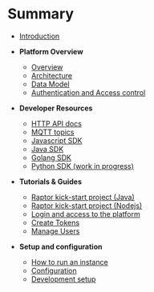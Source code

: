 # Summary

* [Introduction](README.md)

* **Platform Overview**
  * [Overview](/pages/overview/introduction.md)
  * [Architecture](/pages/overview/architecture.md)
  * [Data Model](/pages/overview/data-model.md)
  * [Authentication and Access control](/pages/overview/authentication.md)

* **Developer Resources**
  * [HTTP API docs](/pages/documentation/api-docs.md)
  * [MQTT topics](/pages/documentation/api-docs/mqtt.md)
  * [Javascript SDK](https://github.com/raptorbox/raptorjs/blob/master/README.md)
  * [Java SDK](https://github.com/raptorbox/raptor/blob/master/raptor-sdk/README.md)
  * [Golang SDK](https://github.com/raptorbox/raptor-sdk-go.md)
  * [Python SDK (work in progress)](https://github.com/raptorbox/raptorpy/blob/master/README.rst)

* **Tutorials & Guides**
  * [Raptor kick-start project (Java)](https://github.com/raptorbox/raptor-tutorial)
  * [Raptor kick-start project (Nodejs)](https://github.com/raptorbox/raptor-tutorial-js)
  * [Login and access to the platform](/pages/documentation/tutorials/getting-started.md)
  * [Create Tokens](/pages/documentation/tutorials/create-token.md)
  * [Manage Users](/pages/documentation/tutorials/manage-users.md)

* **Setup and configuration**
  * [How to run an instance](/pages/documentation/getting-started.md)
  * [Configuration](/pages/documentation/configuration.md)
  * [Development setup](/pages/documentation/developers.md)
